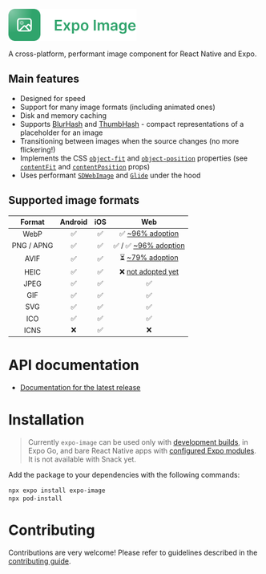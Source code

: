 <p>
  <a href="https://docs.expo.dev/versions/unversioned/sdk/image/">
    <img
      src="../../.github/resources/expo-image.svg"
      alt="expo-image"
      height="64" />
  </a>
</p>

A cross-platform, performant image component for React Native and Expo.

## Main features

- Designed for speed
- Support for many image formats (including animated ones)
- Disk and memory caching
- Supports [BlurHash](https://blurha.sh) and [ThumbHash](https://evanw.github.io/thumbhash/) - compact representations of a placeholder for an image
- Transitioning between images when the source changes (no more flickering!)
- Implements the CSS [`object-fit`](https://developer.mozilla.org/en-US/docs/Web/CSS/object-fit) and [`object-position`](https://developer.mozilla.org/en-US/docs/Web/CSS/object-position) properties (see [`contentFit`](#contentfit) and [`contentPosition`](#contentposition) props)
- Uses performant [`SDWebImage`](https://github.com/SDWebImage/SDWebImage) and [`Glide`](https://github.com/bumptech/glide) under the hood

## Supported image formats

|   Format   | Android | iOS |                        Web                        |
| :--------: | :-----: | :-: | :-----------------------------------------------: |
|    WebP    |   ✅    | ✅  |   ✅ [~96% adoption](https://caniuse.com/webp)    |
| PNG / APNG |   ✅    | ✅  | ✅ / ✅ [~96% adoption](https://caniuse.com/apng) |
|    AVIF    |   ✅    | ✅  |   ⏳ [~79% adoption](https://caniuse.com/avif)    |
|    HEIC    |   ✅    | ✅  |  ❌ [not adopted yet](https://caniuse.com/heif)   |
|    JPEG    |   ✅    | ✅  |                        ✅                         |
|    GIF     |   ✅    | ✅  |                        ✅                         |
|    SVG     |   ✅    | ✅  |                        ✅                         |
|    ICO     |   ✅    | ✅  |                        ✅                         |
|    ICNS    |   ❌    | ✅  |                        ❌                         |

# API documentation

- [Documentation for the latest release](https://docs.expo.dev/versions/unversioned/sdk/image/)

# Installation

> Currently `expo-image` can be used only with [development builds](/development/create-development-builds/), in Expo Go, and bare React Native apps with [configured Expo modules](/bare/installing-expo-modules/).
> It is not available with Snack yet.

Add the package to your dependencies with the following commands:

```
npx expo install expo-image
npx pod-install
```

# Contributing

Contributions are very welcome! Please refer to guidelines described in the [contributing guide](https://github.com/expo/expo#contributing).
